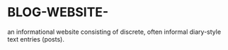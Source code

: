 # BLOG-WEBSITE-
an informational website consisting of discrete, often informal diary-style text entries (posts). 
